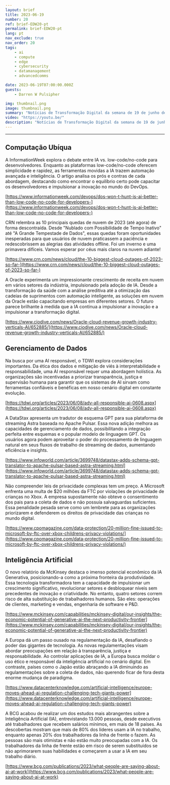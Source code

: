 ```yaml
---
layout: brief
title: 2023-06-19
number: 20
ref: brief-EDW20-pt
permalink: brief-EDW20-pt
lang: pt
nav_exclude: true
nav_order: 20
tags:
    - ai
    - compute
    - edge
    - cybersecurity
    - datamanagement
    - advancedcomms

date: 2023-06-19T07:00:00.000Z
guests:
    - Darren W Pulsipher

img: thumbnail.png
image: thumbnail.png
summary: "Notícias de Transformação Digital da semana de 19 de junho de 2023, incluindo histórias de gerentes substituindo trabalhadores por IA, interrupções na nuvem novamente e leis de privacidade afetando as gigantes de tecnologia."
video: "https://youtu.be/"
description: "Notícias de Transformação Digital da semana de 19 de junho de 2023, incluindo histórias de gerentes substituindo trabalhadores por IA, interrupções na nuvem novamente e leis de privacidade afetando as gigantes de tecnologia."
---
```






---

## Computação Ubíqua

A InformationWeek explora o debate entre IA vs. low-code/no-code para desenvolvedores. Enquanto as plataformas low-code/no-code oferecem simplicidade e rapidez, as ferramentas movidas a IA trazem automação avançada e inteligência. O artigo analisa os prós e contras de cada abordagem, destacando como encontrar o equilíbrio certo pode capacitar os desenvolvedores e impulsionar a inovação no mundo do DevOps.

[https://www.informationweek.com/devops/dos-won-t-hunt-is-ai-better-than-low-code-no-code-for-developers-](https://www.informationweek.com/devops/dos-won-t-hunt-is-ai-better-than-low-code-no-code-for-developers-)

CRN relembra as 10 principais quedas de nuvem de 2023 (até agora) de forma descontraída. Desde "Nublado com Possibilidade de Tempo Inativo" até "A Grande Tempestade de Dados", essas quedas foram oportunidades inesperadas para que usuários de nuvem praticassem a paciência e redescobrissem as alegrias das atividades offline. Foi um inverno e uma primavera difíceis. Vamos esperar por céus mais claros na nuvem adiante!

[https://www.crn.com/news/cloud/the-10-biggest-cloud-outages-of-2023-so-far-](https://www.crn.com/news/cloud/the-10-biggest-cloud-outages-of-2023-so-far-)

A Oracle experimenta um impressionante crescimento de receita em nuvem em vários setores da indústria, impulsionado pela adoção de IA. Desde a transformação da saúde com a análise preditiva até a otimização das cadeias de suprimentos com automação inteligente, as soluções em nuvem da Oracle estão capacitando empresas em diferentes setores. O futuro parece brilhante à medida que a IA continua a impulsionar a inovação e a impulsionar a transformação digital.

[https://www.ciodive.com/news/Oracle-cloud-revenue-growth-industry-verticals-AI/652885/](https://www.ciodive.com/news/Oracle-cloud-revenue-growth-industry-verticals-AI/652885/)

## Gerenciamento de Dados

Na busca por uma AI responsável, o TDWI explora considerações importantes. Da ética dos dados e mitigação de viés à interpretabilidade e responsabilidade, uma AI responsável requer uma abordagem holística. As organizações são incentivadas a priorizar transparência, justiça e supervisão humana para garantir que os sistemas de AI sirvam como ferramentas confiáveis e benéficas em nosso cenário digital em constante evolução.

[https://tdwi.org/articles/2023/06/08/adv-all-responsible-ai-0608.aspx](https://tdwi.org/articles/2023/06/08/adv-all-responsible-ai-0608.aspx)

A DataStax apresenta um tradutor de esquema GPT para sua plataforma de streaming Astra baseada no Apache Pulsar. Essa nova adição melhora as capacidades de gerenciamento de dados, possibilitando a integração perfeita entre esquemas e o popular modelo de linguagem GPT. Os usuários agora podem aproveitar o poder do processamento de linguagem natural em seus fluxos de trabalho de streaming de dados, aumentando eficiência e insights.

[https://www.infoworld.com/article/3699748/datastax-adds-schema-gpt-translator-to-apache-pulsar-based-astra-streaming.html](https://www.infoworld.com/article/3699748/datastax-adds-schema-gpt-translator-to-apache-pulsar-based-astra-streaming.html)

Não compreender leis de privacidade complexas tem um preço. A Microsoft enfrenta uma multa de $20 milhões da FTC por violações de privacidade de crianças no Xbox. A empresa supostamente não obteve o consentimento dos pais para a coleta de dados e não possuía salvaguardas suficientes. Essa penalidade pesada serve como um lembrete para as organizações priorizarem e defenderem os direitos de privacidade das crianças no mundo digital.

[https://www.cpomagazine.com/data-protection/20-million-fine-issued-to-microsoft-by-ftc-over-xbox-childrens-privacy-violations/](https://www.cpomagazine.com/data-protection/20-million-fine-issued-to-microsoft-by-ftc-over-xbox-childrens-privacy-violations/)

## Inteligência Artificial

O novo relatório da McKinsey destaca o imenso potencial econômico da IA Generativa, posicionando-a como a próxima fronteira da produtividade. Essa tecnologia transformadora tem a capacidade de impulsionar um crescimento significativo, revolucionar setores e desbloquear níveis sem precedentes de inovação e criatividade. No entanto, quatro setores correm risco de alta substituição de trabalhadores humanos. São eles: operações de clientes, marketing e vendas, engenharia de software e P&D.

[https://www.mckinsey.com/capabilities/mckinsey-digital/our-insights/the-economic-potential-of-generative-ai-the-next-productivity-frontier](https://www.mckinsey.com/capabilities/mckinsey-digital/our-insights/the-economic-potential-of-generative-ai-the-next-productivity-frontier)

A Europa dá um passo ousado na regulamentação da IA, desafiando o poder das gigantes de tecnologia. As novas regulamentações visam abordar preocupações em relação à transparência, justiça e responsabilidade. Ao controlar aplicações de IA, a Europa busca moldar o uso ético e responsável da inteligência artificial no cenário digital. Em contraste, países como o Japão estão abraçando a IA diminuindo as regulamentações sobre a coleta de dados, não querendo ficar de fora desta enorme mudança de paradigma.

[https://www.datacenterknowledge.com/artificial-intelligence/europe-moves-ahead-ai-regulation-challenging-tech-giants-power](https://www.datacenterknowledge.com/artificial-intelligence/europe-moves-ahead-ai-regulation-challenging-tech-giants-power)

A BCG acabou de realizar um dos estudos mais abrangentes sobre a Inteligência Artificial (IA), entrevistando 13.000 pessoas, desde executivos até trabalhadores que recebem salários mínimos, em mais de 18 países. As descobertas mostram que mais de 80% dos líderes usam a IA no trabalho, enquanto apenas 20% dos trabalhadores da linha de frente o fazem. As pessoas são mais otimistas e não estão muito preocupadas com a IA. Os trabalhadores da linha de frente estão em risco de serem substituídos se não aprimorarem suas habilidades e começarem a usar a IA em seu trabalho diário.

[https://www.bcg.com/publications/2023/what-people-are-saying-about-ai-at-work](https://www.bcg.com/publications/2023/what-people-are-saying-about-ai-at-work)


